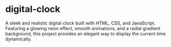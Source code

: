 # digital-clock
A sleek and realistic digital clock built with HTML, CSS, and JavaScript. Featuring a glowing neon effect, smooth animations, and a radial gradient background, this project provides an elegant way to display the current time dynamically.
